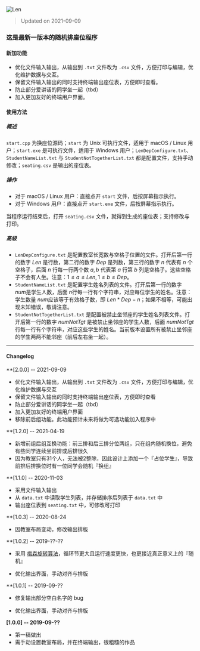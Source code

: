 <img src="https://latex.codecogs.com/svg.image?Len" title="Len" />

> Updated on 2021-09-09

### 这是最新一版本的随机排座位程序

#### 新加功能

- 优化文件输入输出，从输出到 `.txt` 文件改为 `.csv` 文件，方便打印与编辑，优化维护数据与交互。
- 保留文件输入输出的同时支持终端输出座位表，方便即时查看。
- 防止部分爱讲话的同学坐一起（tbd）
- 加入更加友好的终端用户界面。

#### 使用方法

##### 概述

`start.cpp` 为换座位源码；`start` 为 Unix 可执行文件，适用于 macOS / Linux 用户；`start.exe` 是可执行文件，适用于 Windows 用户；`LenDepConfigure.txt`、`StudentNameList.txt`  与 `StudentNotTogetherList.txt` 都是配置文件，支持手动修改；`seating.csv` 是输出的座位表。

##### 操作

- 对于 macOS / Linux 用户：直接点开 `start` 文件，后按屏幕指示执行。
- 对于 Windows 用户：直接点开 `start.exe` 文件，后按屏幕指示执行。

当程序运行结束后，打开 `seating.csv` 文件，就得到生成的座位表；支持修改与打印。

##### 高级
- `LenDepConfigure.txt` 是配置教室长宽数与空格子位置的文件。打开后第一行的数字 $Len$ 是行数，第二行的数字 $Dep$ 是列数，第三行的数字 $n$ 代表有 $n$ 个空格子，后面 $n$ 行每一行两个数 $a,b$ 代表第 $a$ 行第 $b$ 列是空格子。这些空格子不会有人坐。注意：$1\leq a\leq Len, 1\leq b\leq Dep$​。
- `StudentNameList.txt` 是配置学生姓名列表的文件。打开后第一行的数字 $num$​​​ 是学生人数，后面 $n$​​​ 行每一行有个字符串，对应每位学生的姓名。注意：学生数量 $num$​​ 应该等于有效格子数，即 $Len*Dep-n$​​；如果不相等，可能出现未知错误，敬请注意。
- `StudentNotTogetherList.txt` 是配置被禁止坐邻座的学生姓名列表文件。打开后第一行的数字 $numNotTgt$ 是被禁止坐邻座的学生人数，后面 $numNotTgt$ 行每一行有个字符串，对应这些学生的姓名。当前版本设置所有被禁止坐邻座的学生两两不能邻座（前后左右坐一起）。





-----

#### Changelog

**[2.0.0] -- 2021-09-09

- 优化文件输入输出，从输出到 `.txt` 文件改为 `.csv` 文件，方便打印与编辑，优化维护数据与交互
- 保留文件输入输出的同时支持终端输出座位表，方便即时查看
- 防止部分爱讲话的同学坐一起（tbd）
- 加入更加友好的终端用户界面
- 移除前后组功能。此功能预计未来将做为可选功能加入程序中

**[1.2.0] -- 2021-04-19

- 新增前组后组互换功能：前三排和后三排分位两组，只在组内随机换位，避免有些同学连续坐前排或后排很久
- 因为教室只有31个人，无法被2整除，因此设计上添加一个『占位学生』，导致前排后排换位时有一位同学会随机『换组』

**[1.1.0] -- 2020-11-03

- 采用文件输入输出
- 从 `data.txt` 中读取学生列表，并存储排序后列表于 `data.txt` 中
- 输出座位表到 `seating.txt` 中，可修改可打印

**[1.0.3] -- 2020-08-24

- 因教室布局变动，修改输出排版

**[1.0.2] -- 2019-??-??

- 采用 [梅森旋转算法](https://zh.wikipedia.org/wiki/%E6%A2%85%E6%A3%AE%E6%97%8B%E8%BD%AC%E7%AE%97%E6%B3%95)，循环节更大且运行速度更快，也更接近真正意义上的『随机』

- 优化输出界面，手动对齐与排版

**[1.0.1] -- 2019-09-??

- 修复输出部分空白名字的 bug

- 优化输出界面，手动对齐与排版

**[1.0.0] -- 2019-09-??**

- 第一稿做出
- 需手动设置教室布局，并在终端输出，很粗糙的作品



